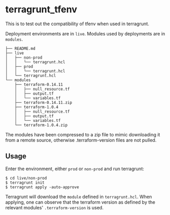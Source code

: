 # terragrunt_tfenv
This is to test out the compatibility of tfenv when used in terragrunt.

Deployment environments are in `live`. Modules used by deployments are in `modules`.

```
├── README.md
├── live
│   ├── non-prod
│   │   └── terragrunt.hcl
│   ├── prod
│   │   └── terragrunt.hcl
│   └── terragrunt.hcl
└── modules
    ├── terraform-0.14.11
    │   ├── null_resource.tf
    │   ├── output.tf
    │   └── variables.tf
    ├── terraform-0.14.11.zip
    ├── terraform-1.0.4
    │   ├── null_resource.tf
    │   ├── output.tf
    │   └── variables.tf
    └── terraform-1.0.4.zip
```
    
The modules have been compressed to a zip file to mimic downloading it from a remote source, otherwise .terraform-version files are not pulled.

## Usage
Enter the environment, either `prod` or `non-prod` and run terragrunt:
```
$ cd live/non-prod
$ terragrunt init
$ terragrunt apply -auto-approve
```

Terragrunt will download the `module` defined in `terragrunt.hcl`. When applying, one can observe that the terraform version as defined by the relevant modules' `.terraform-version` is used.
